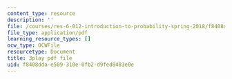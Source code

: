 ```yaml
---
content_type: resource
description: ''
file: /courses/res-6-012-introduction-to-probability-spring-2018/f8408ddae509310e0fb2d9fed8483e0e_MuqLI4otMIQ.pdf
file_type: application/pdf
learning_resource_types: []
ocw_type: OCWFile
resourcetype: Document
title: 3play pdf file
uid: f8408dda-e509-310e-0fb2-d9fed8483e0e
---
```

